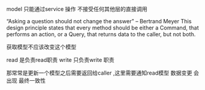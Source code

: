 model 只能通过service 操作  不接受任何其他层的直接调用

“Asking a question should not change the answer” – Bertrand Meyer
This design principle states that every method should be either a Command, that performs
an action, or a Query, that returns data to the caller, but not both.

获取模型不应该改变这个模型

read 是负责read职责
write  只负责write 职责 

那常常是更新一个模型之后需要返回给caller ,这里需要通知read模型 数据变更  会出现 最终一致性
